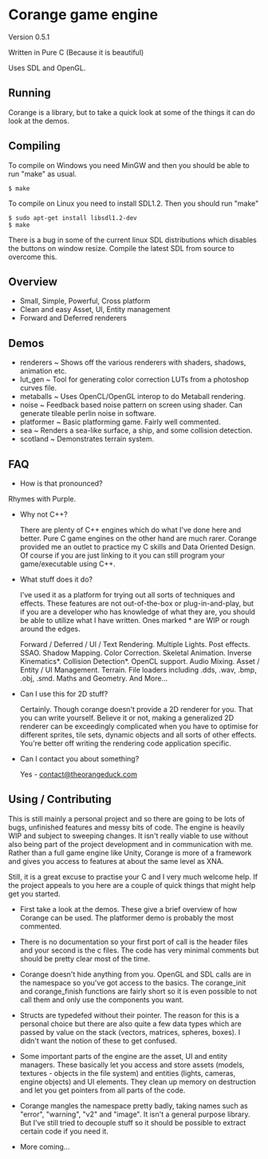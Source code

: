 Corange game engine
===================
	
Version 0.5.1

Written in Pure C (Because it is beautiful)

Uses SDL and OpenGL.


Running
-------
	
Corange is a library, but to take a quick look at some of the things it can do look at the demos.
	
	
Compiling
---------
	
To compile on Windows you need MinGW and then you should be able to run "make" as usual.

    $ make

To compile on Linux you need to install SDL1.2. Then you should run "make"

    $ sudo apt-get install libsdl1.2-dev
    $ make
		
There is a bug in some of the current linux SDL distributions which disables the buttons on window resize. Compile the latest SDL from source to overcome this.


Overview
--------

* Small, Simple, Powerful, Cross platform
* Clean and easy Asset, UI, Entity management
* Forward and Deferred renderers


Demos
-----
		
* renderers 	~ Shows off the various renderers with shaders, shadows, animation etc.
* lut_gen 		~ Tool for generating color correction LUTs from a photoshop curves file.
* metaballs 	~ Uses OpenCL/OpenGL interop to do Metaball rendering.
* noise 			~ Feedback based noise pattern on screen using shader. Can generate tileable perlin noise in software.
* platformer 	~ Basic platforming game. Fairly well commented.
* sea 				~ Renders a sea-like surface, a ship, and some collision detection.
* scotland 		~ Demonstrates terrain system.
		
	
FAQ
---
		
* How is that pronounced?

Rhymes with Purple.

* Why not C++?
	
	There are plenty of C++ engines which do what I've done here and better. Pure C game engines on the other hand are much rarer. Corange provided me an outlet to practice my C skills and Data Oriented Design. Of course if you are just linking to it you can still program your game/executable using C++.
	
* What stuff does it do?

	I've used it as a platform for trying out all sorts of techniques and effects. These features are not out-of-the-box or plug-in-and-play, but if you are a developer who has knowledge of what they are, you should be able to utilize what I have written. Ones marked * are WIP or rough around the edges.
	
	Forward / Deferred / UI / Text Rendering. Multiple Lights. Post effects. SSAO. Shadow Mapping. Color Correction. Skeletal Animation. Inverse Kinematics*. Collision Detection*. OpenCL support. Audio Mixing. Asset / Entity / UI Management. Terrain. File loaders including .dds, .wav, .bmp, .obj, .smd. Maths and Geometry. And More...
	
* Can I use this for 2D stuff?
	
	Certainly. Though corange doesn't provide a 2D renderer for you. That you can write yourself. Believe it or not, making a generalized 2D renderer can be exceedingly complicated when you have to optimise for different sprites, tile sets, dynamic objects and all sorts of other effects. You're better off writing the rendering code application specific.
	
* Can I contact you about something?

	Yes - contact@theorangeduck.com
			
			
Using / Contributing
--------------------
	
This is still mainly a personal project and so there are going to be lots of bugs, unfinished features and messy bits of code. The engine is heavily WIP and subject to sweeping changes. It isn't really viable to use without also being part of the project development and in communication with me. Rather than a full game engine like Unity, Corange is more of a framework and gives you access to features at about the same level as XNA.
		
Still, it is a great excuse to practise your C and I very much welcome help. If the project appeals to you here are a couple of quick things that might help get you started.
		
* First take a look at the demos. These give a brief overview of how Corange can be used. The platformer demo is probably the most commented.

* There is no documentation so your first port of call is the header files and your second is the c files. The code has very minimal comments but should be pretty clear most of the time.

* Corange doesn't hide anything from you. OpenGL and SDL calls are in the namespace so you've got access to the basics. The corange_init and corange_finish functions are fairly short so it is even possible to not call them and only use the components you want.

* Structs are typedefed without their pointer. The reason for this is a personal choice but there are also quite a few data types which are passed by value on the stack (vectors, matrices, spheres, boxes). I didn't want the notion of these to get confused.

* Some important parts of the engine are the asset, UI and entity managers. These basically let you access and store assets (models, textures - objects in the file system) and entities (lights, cameras, engine objects) and UI elements. They clean up memory on destruction and let you get pointers from all parts of the code.

* Corange mangles the namespace pretty badly, taking names such as "error", "warning", "v2" and "image". It isn't a general purpose library. But I've still tried to decouple stuff so it should be possible to extract certain code if you need it.

* More coming...

